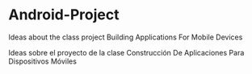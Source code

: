 # Android-Project

Ideas about the class project Building Applications For Mobile Devices


Ideas sobre el proyecto de la clase Construcción De Aplicaciones Para Dispositivos Móviles

